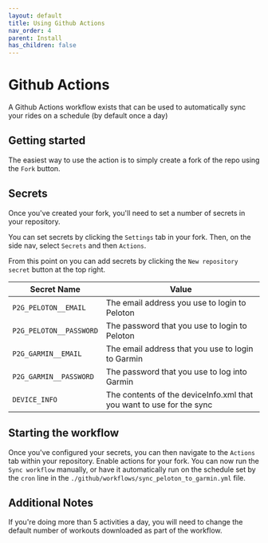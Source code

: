 ```yaml
---
layout: default
title: Using Github Actions
nav_order: 4
parent: Install
has_children: false
---
```


# Github Actions

A Github Actions workflow exists that can be used to automatically sync your rides on a schedule (by default once a day)

## Getting started

The easiest way to use the action is to simply create a fork of the repo using the `Fork` button. 

## Secrets

Once you've created your fork, you'll need to set a number of secrets in your repository.

You can set secrets by clicking the `Settings` tab in your fork. Then, on the side nav, select `Secrets` and then `Actions`.

From this point on you can add secrets by clicking the `New repository secret` button at the top right.

| Secret Name             | Value                                                                |
|-------------------------|----------------------------------------------------------------------|
| `P2G_PELOTON__EMAIL`    | The email address you use to login to Peloton                        |
| `P2G_PELOTON__PASSWORD` | The password that you use to login to Peloton                        |
| `P2G_GARMIN__EMAIL`     | The email address that you use to login to Garmin                    |
| `P2G_GARMIN__PASSWORD`  |The password that you use to log into Garmin                          |
| `DEVICE_INFO`           | The contents of the deviceInfo.xml that you want to use for the sync |

## Starting the workflow

Once you've configured your secrets, you can then navigate to the `Actions` tab within your repository. Enable actions for your fork. You can now run the `Sync workflow` manually, or have it automatically run on the schedule set by the `cron` line in the `./github/workflows/sync_peloton_to_garmin.yml` file. 

## Additional Notes

If you're doing more than 5 activities a day, you will need to change the default number of workouts downloaded as part of the workflow.
